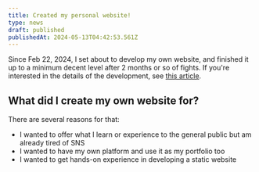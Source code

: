 ```yaml
---
title: Created my personal website!
type: news
draft: published
publishedAt: 2024-05-13T04:42:53.561Z
---
```


Since Feb 22, 2024, I set about to develop my own website, and finished it up to a minimum decent level after 2 months or so of fights. If you're interested in the details of the development, see [this article](https://younagi.dev/en/blog/astro-website).

## What did I create my own website for?

There are several reasons for that:

- I wanted to offer what I learn or experience to the general public but am already tired of SNS
- I wanted to have my own platform and use it as my portfolio too
- I wanted to get hands-on experience in developing a static website
